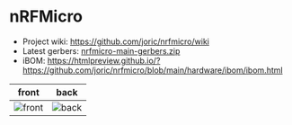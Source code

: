 # nRFMicro

* Project wiki: https://github.com/joric/nrfmicro/wiki
* Latest gerbers: [nrfmicro-main-gerbers.zip](../../releases/latest/download/nrfmicro-main-gerbers.zip)
* iBOM: https://htmlpreview.github.io/?https://github.com/joric/nrfmicro/blob/main/hardware/ibom/ibom.html

front|back
--|--
![front](../../releases/latest/download/nrfmicro-main-front.png)|![back](../../releases/latest/download/nrfmicro-main-back.png)

